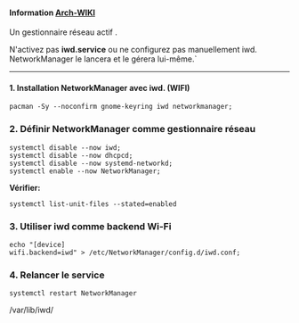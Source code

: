 #### Information [Arch-WIKI](https://wiki.archlinux.org/title/NetworkManager_(Fran%C3%A7ais))
Un gestionnaire réseau actif .

N'activez pas **iwd.service** ou ne configurez pas manuellement iwd. NetworkManager le lancera et le gérera lui-même.`

---------------------------------------------------------------------------------------------------------------------------------------------------

#### 1. Installation NetworkManager avec iwd. (WIFI)
``` 
pacman -Sy --noconfirm gnome-keyring iwd networkmanager;
```

### 2. Définir NetworkManager comme gestionnaire réseau
``` 
systemctl disable --now iwd;
systemctl disable --now dhcpcd;
systemctl disable --now systemd-networkd;
systemctl enable --now NetworkManager;
``` 

**Vérifier:**
```
systemctl list-unit-files --stated=enabled
```

### 3. Utiliser iwd comme backend Wi-Fi
```
echo "[device]
wifi.backend=iwd" > /etc/NetworkManager/config.d/iwd.conf;
```

### 4. Relancer le service 
``` 
systemctl restart NetworkManager 
``` 

/var/lib/iwd/
